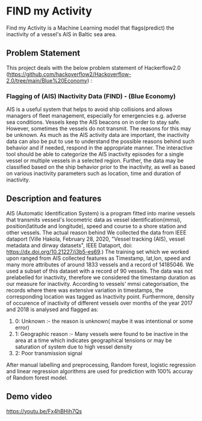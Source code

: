 # FIND my Activity

Find my Activity is a Machine Learning model that flags(predict) the inactivity of a vessel's AIS in Baltic sea area. 
## Problem Statement
This project deals with the below problem statement of Hackerflow2.0 (https://github.com/hackoverflow2/Hackoverflow-2.0/tree/main/Blue%20Economy) :
### Flagging of (AIS) INactivity Data (FIND) - (Blue Economy)
AIS is a useful system that helps to avoid ship collisions and allows managers of fleet management, especially for emergencies e.g. adverse sea conditions. Vessels keep the AIS beacons on in order to stay safe. However, sometimes the vessels do not transmit. The reasons for this may be unknown. As much as the AIS activity data are important, the inactivity data can also be put to use to understand the possible reasons behind such behavior and if needed, respond in the appropriate manner. The interactive tool should be able to categorize the AIS inactivity episodes for a single vessel or multiple vessels in a selected region. Further, the data may be classified based on the ship behavior prior to the inactivity, as well as based on various inactivity parameters such as location, time and duration of inactivity.
## Description and features
AIS (Automatic Identification System) is a program fitted into marine vessels that transmits vessesl's locometric data as vessel identification(mmsi), position(latitude and longitude), speed and course to a shore station and other vessels. The actual reason behind 
We collected the data from  IEEE dataport (Ville Hakola, February 28, 2020, "Vessel tracking (AIS), vessel metadata and dirway datasets", IEEE Dataport, doi: https://dx.doi.org/10.21227/j3b5-es69.) The training set which we worked upon ranged from AIS collected features as Timestamp, lat,lon, speed and many more attributes of around 1833 vessels and a record of 14185046. We used a subset of this dataset with a record of 90 vessels.
The data was not prelabelled for inactivity, therefore we considered the timestamp duration as our measure for inactivity. According to vessels' mmsi categorisation, the records where there was extensive variation in timestamps, the corresponding location was tagged as Inactivity point. 
Furthermore, density of occurence of inactivity of different vessels over months of the year 2017 and 2018 is analysed and flagged as:
1) 0: Unknown :- the reason is unknown( maybe it was intentional or some error) 
2) 1: Geographic reason :- Many vessels were found to be inactive in the area at a time which indicates geographical tensions or may be saturation of system due to high vessel density
3) 2: Poor transmission signal

After manual labelling and preprocessing, Random forest, logistic regression and linear regression algorithms are used for prediction with 100% accuray of Random forest model.

## Demo video
https://youtu.be/Fx4hBHih7Qs
